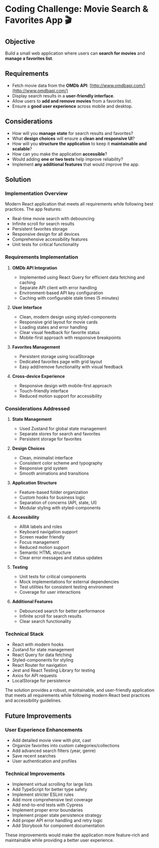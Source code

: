 # Coding Challenge: Movie Search & Favorites App 🎬

## Objective

Build a small web application where users can **search for movies** and **manage a favorites list**.

## Requirements

- Fetch movie data from the **OMDb API**: [http://www.omdbapi.com/](http://www.omdbapi.com/)
- Display search results in a **user-friendly interface**.
- Allow users to **add and remove movies** from a favorites list.
- Ensure a **good user experience** across mobile and desktop.

## Considerations

- How will you **manage state** for search results and favorites?
- What **design choices** will ensure a **clean and responsive UI**?
- How will you **structure the application** to keep it **maintainable and scalable**?
- How can you make the application **accessible**?
- Would adding **one or two tests** help improve reliability?
- Implement **any additional features** that would improve the app.

## Solution

### Implementation Overview

Modern React application that meets all requirements while following best practices. The app features:

- Real-time movie search with debouncing
- Infinite scroll for search results
- Persistent favorites storage
- Responsive design for all devices
- Comprehensive accessibility features
- Unit tests for critical functionality

### Requirements Implementation

1. **OMDb API Integration**

   - Implemented using React Query for efficient data fetching and caching
   - Separate API client with error handling
   - Environment-based API key configuration
   - Caching with configurable stale times (5 minutes)

2. **User Interface**

   - Clean, modern design using styled-components
   - Responsive grid layout for movie cards
   - Loading states and error handling
   - Clear visual feedback for favorite status
   - Mobile-first approach with responsive breakpoints

3. **Favorites Management**

   - Persistent storage using localStorage
   - Dedicated favorites page with grid layout
   - Easy add/remove functionality with visual feedback

4. **Cross-device Experience**
   - Responsive design with mobile-first approach
   - Touch-friendly interface
   - Reduced motion support for accessibility

### Considerations Addressed

1. **State Management**

   - Used Zustand for global state management
   - Separate stores for search and favorites
   - Persistent storage for favorites

2. **Design Choices**

   - Clean, minimalist interface
   - Consistent color scheme and typography
   - Responsive grid system
   - Smooth animations and transitions

3. **Application Structure**

   - Feature-based folder organization
   - Custom hooks for business logic
   - Separation of concerns (API, state, UI)
   - Modular styling with styled-components

4. **Accessibility**

   - ARIA labels and roles
   - Keyboard navigation support
   - Screen reader friendly
   - Focus management
   - Reduced motion support
   - Semantic HTML structure
   - Clear error messages and status updates

5. **Testing**

   - Unit tests for critical components
   - Mock implementations for external dependencies
   - Test utilities for consistent testing environment
   - Coverage for user interactions

6. **Additional Features**

   - Debounced search for better performance
   - Infinite scroll for search results
   - Clear search functionality

### Technical Stack

- React with modern hooks
- Zustand for state management
- React Query for data fetching
- Styled-components for styling
- React Router for navigation
- Jest and React Testing Library for testing
- Axios for API requests
- LocalStorage for persistence

The solution provides a robust, maintainable, and user-friendly application that meets all requirements while following modern React best practices and accessibility guidelines.

## Future Improvements

### User Experience Enhancements

- Add detailed movie view with plot, cast
- Organize favorites into custom categories/collections
- Add advanced search filters (year, genre)
- Save recent searches
- User authentication and profiles

### Technical Improvements

- Implement virtual scrolling for large lists
- Add TypeScript for better type safety
- Implement stricter ESLint rules
- Add more comprehensive test coverage
- Add end-to-end tests with Cypress
- Implement proper error boundaries
- Implement proper state persistence strategy
- Add proper API error handling and retry logic
- Add Storybook for component documentation

These improvements would make the application more feature-rich and maintainable while providing a better user experience.
